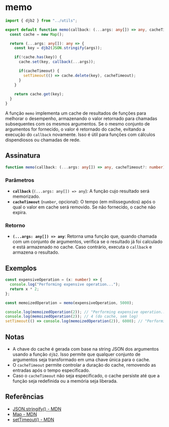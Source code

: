# memo

```typescript
import { djb2 } from "../utils";

export default function memo(callback: (...args: any[]) => any, cacheTimeout?: number): (...args: any[]) => any {
  const cache = new Map();

  return (...args: any[]): any => {
    const key = djb2(JSON.stringify(args));

    if(!cache.has(key)) {
      cache.set(key, callback(...args));

      if(cacheTimeout) {
        setTimeout(() => cache.delete(key), cacheTimeout);
      }
    }
    
    return cache.get(key);
  }
}
```

A função `memo` implementa um cache de resultados de funções para melhorar o desempenho, armazenando o valor retornado para chamadas subsequentes com os mesmos argumentos. Se o mesmo conjunto de argumentos for fornecido, o valor é retornado do cache, evitando a execução do `callback` novamente. Isso é útil para funções com cálculos dispendiosos ou chamadas de rede.

## Assinatura

```typescript
function memo(callback: (...args: any[]) => any, cacheTimeout?: number): (...args: any[]) => any;
```

### Parâmetros

- **`callback`** (`(...args: any[]) => any`): A função cujo resultado será memorizado.
- **`cacheTimeout`** (`number`, opcional): O tempo (em milissegundos) após o qual o valor em cache será removido. Se não fornecido, o cache não expira.

### Retorno

- **`(...args: any[]) => any`**: Retorna uma função que, quando chamada com um conjunto de argumentos, verifica se o resultado já foi calculado e está armazenado no cache. Caso contrário, executa o `callback` e armazena o resultado.

## Exemplos

```typescript
const expensiveOperation = (x: number) => {
  console.log("Performing expensive operation...");
  return x * 2;
};

const memoizedOperation = memo(expensiveOperation, 5000);

console.log(memoizedOperation(2)); // "Performing expensive operation..." seguido por 4
console.log(memoizedOperation(2)); // 4 (do cache, sem log)
setTimeout(() => console.log(memoizedOperation(2)), 6000); // "Performing expensive operation..." seguido por 4, após 6 segundos
```

## Notas

- A chave do cache é gerada com base na string JSON dos argumentos usando a função `djb2`. Isso permite que qualquer conjunto de argumentos seja transformado em uma chave única para o cache.
- O `cacheTimeout` permite controlar a duração do cache, removendo as entradas após o tempo especificado.
- Caso o `cacheTimeout` não seja especificado, o cache persiste até que a função seja redefinida ou a memória seja liberada.

## Referências

- [JSON.stringify() - MDN](https://developer.mozilla.org/en-US/docs/Web/JavaScript/Reference/Global_Objects/JSON/stringify)
- [Map - MDN](https://developer.mozilla.org/en-US/docs/Web/JavaScript/Reference/Global_Objects/Map)
- [setTimeout() - MDN](https://developer.mozilla.org/en-US/docs/Web/API/setTimeout)